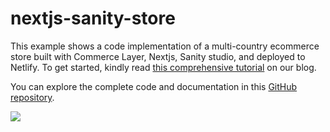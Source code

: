 # nextjs-sanity-store

This example shows a code implementation of a multi-country ecommerce store built with Commerce Layer, Nextjs, Sanity studio, and deployed to Netlify. To get started, kindly read [this comprehensive tutorial](https://commercelayer.io/blog/how-to-build-an-international-ecommerce-website-with-sanity-and-commerce-layer) on our blog.

You can explore the complete code and documentation in this [GitHub repository](https://github.com/commercelayer/commercelayer-sanity-template).

![](https://github.com/commercelayer/commercelayer-sanity-template/raw/main/public/preview.gif)

